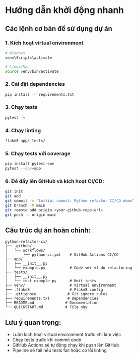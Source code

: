 # Hướng dẫn khởi động nhanh

## Các lệnh cơ bản để sử dụng dự án

### 1. Kích hoạt virtual environment
```bash
# Windows
venv\Scripts\activate

# Linux/Mac
source venv/bin/activate
```

### 2. Cài đặt dependencies
```bash
pip install -r requirements.txt
```

### 3. Chạy tests
```bash
pytest -v
```

### 4. Chạy linting
```bash
flake8 app/ tests/
```

### 5. Chạy tests với coverage
```bash
pip install pytest-cov
pytest --cov=app
```

### 6. Để đẩy lên GitHub và kích hoạt CI/CD:
```bash
git init
git add .
git commit -m "Initial commit: Python refactor CI/CD demo"
git branch -M main
git remote add origin <your-github-repo-url>
git push -u origin main
```

## Cấu trúc dự án hoàn chỉnh:
```
python-refactor-ci/
├── .github/
│   └── workflows/
│       └── python-ci.yml    # GitHub Actions CI/CD
├── app/
│   ├── __init__.py
│   └── example.py           # Code với ví dụ refactoring
├── tests/
│   ├── __init__.py
│   └── test_example.py      # Unit tests
├── venv/                    # Virtual environment
├── .flake8                  # Flake8 config
├── .gitignore              # Git ignore rules
├── requirements.txt        # Dependencies
├── README.md              # Documentation
└── QUICKSTART.md          # File này
```

## Lưu ý quan trọng:
- Luôn kích hoạt virtual environment trước khi làm việc
- Chạy tests trước khi commit code
- GitHub Actions sẽ tự động chạy khi push lên GitHub
- Pipeline sẽ fail nếu tests fail hoặc có lỗi linting